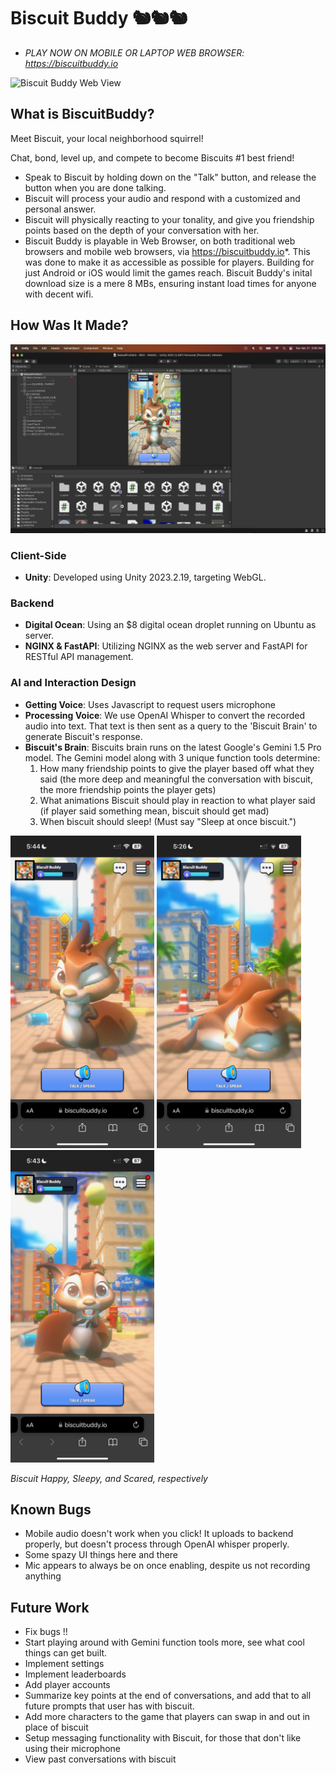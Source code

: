 # Biscuit Buddy 🐿️🐿️🐿️
- *PLAY NOW ON MOBILE OR LAPTOP WEB BROWSER: https://biscuitbuddy.io*

![Biscuit Buddy Web View](WebView.png)

## What is BiscuitBuddy?

Meet Biscuit, your local neighborhood squirrel!

Chat, bond, level up, and compete to become Biscuits #1 best friend! 

- Speak to Biscuit by holding down on the "Talk" button, and release the button when you are done talking.
- Biscuit will process your audio and respond with a customized and personal answer.
- Biscuit will physically reacting to your tonality, and give you friendship points based on the depth of your conversation with her.
- Biscuit Buddy is playable in Web Browser, on both traditional web browsers and mobile web browsers, via https://biscuitbuddy.io*. This was done to make it as accessible as possible for players. Building for just Android or iOS would limit the games reach. Biscuit Buddy's inital download size is a mere 8 MBs, ensuring instant load times for anyone with decent wifi.


## How Was It Made?
<img src="UNITY_VIEW.png" alt="Biscuit Buddy Web View">

### Client-Side
- **Unity**: Developed using Unity 2023.2.19, targeting WebGL.

### Backend 
- **Digital Ocean**: Using an $8 digital ocean droplet running on Ubuntu as server.
- **NGINX & FastAPI**: Utilizing NGINX as the web server and FastAPI for RESTful API management.

### AI and Interaction Design
- **Getting Voice**: Uses Javascript to request users microphone
- **Processing Voice**: We use OpenAI Whisper to convert the recorded audio into text. That text is then sent as a query to the 'Biscuit Brain' to generate Biscuit's response.
- **Biscuit's Brain**: Biscuits brain runs on the latest Google's Gemini 1.5 Pro model. The Gemini model along with 3 unique function tools determine:
  1) How many friendship points to give the player based off what they said (the more deep and meaningful the conversation with biscuit, the more friendship points the player gets)
  2) What animations Biscuit should play in reaction to what player said (if player said something mean, biscuit should get mad)
  3) When biscuit should sleep! (Must say "Sleep at once biscuit.")

<p float="left">
  <img src="HAPPY.jpeg" alt="Biscuit Happy" height="500"/>
  <img src="SLEEP.jpeg" alt="Biscuit Sleeping" height="500"/>
  <img src="SCARED.jpeg" alt="Biscuit Scared" height="500"/>
</p>

*Biscuit Happy, Sleepy, and Scared, respectively*

## Known Bugs
- Mobile audio doesn't work when you click! It uploads to backend properly, but doesn't process through OpenAI whisper properly.
- Some spazy UI things here and there
- Mic appears to always be on once enabling, despite us not recording anything

## Future Work
- Fix bugs !!
- Start playing around with Gemini function tools more, see what cool things can get built.
- Implement settings
- Implement leaderboards
- Add player accounts
- Summarize key points at the end of conversations, and add that to all future prompts that user has with biscuit.
- Add more  characters to the game that players can swap in and out in place of biscuit
- Setup messaging functionality with Biscuit, for those that don't like using their microphone
- View past conversations with biscuit
